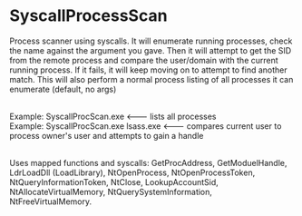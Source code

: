 # SyscallProcessScan
Process scanner using syscalls. It will enumerate running processes, check the name against the argument you gave. Then it will attempt to get the SID from the remote process and compare the user/domain with the current running process. If it fails, it will keep moving on to attempt to find another match.
This will also perform a normal process listing of all processes it can enumerate (default, no args)<br><br>

Example: SyscallProcScan.exe <--- lists all processes<br>
Example: SyscallProcScan.exe lsass.exe <--- compares current user to process owner's user and attempts to gain a handle<br><br>

Uses mapped functions and syscalls: GetProcAddress, GetModuelHandle, LdrLoadDll (LoadLibrary), NtOpenProcess, NtOpenProcessToken, NtQueryInformationToken, NtClose, LookupAccountSid, NtAllocateVirtualMemory, NtQuerySystemInformation, NtFreeVirtualMemory.
